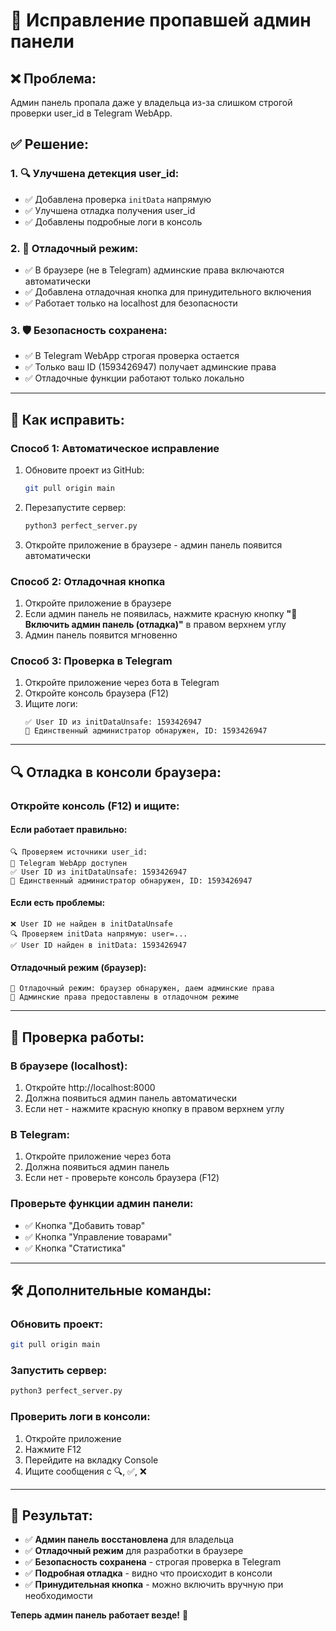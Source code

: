 # 🔧 Исправление пропавшей админ панели

## ❌ **Проблема:**
Админ панель пропала даже у владельца из-за слишком строгой проверки user_id в Telegram WebApp.

## ✅ **Решение:**

### 1. **🔍 Улучшена детекция user_id:**
- ✅ Добавлена проверка `initData` напрямую
- ✅ Улучшена отладка получения user_id
- ✅ Добавлены подробные логи в консоль

### 2. **🔧 Отладочный режим:**
- ✅ В браузере (не в Telegram) админские права включаются автоматически
- ✅ Добавлена отладочная кнопка для принудительного включения
- ✅ Работает только на localhost для безопасности

### 3. **🛡️ Безопасность сохранена:**
- ✅ В Telegram WebApp строгая проверка остается
- ✅ Только ваш ID (1593426947) получает админские права
- ✅ Отладочные функции работают только локально

---

## 🚀 **Как исправить:**

### **Способ 1: Автоматическое исправление**
1. Обновите проект из GitHub:
   ```bash
   git pull origin main
   ```

2. Перезапустите сервер:
   ```bash
   python3 perfect_server.py
   ```

3. Откройте приложение в браузере - админ панель появится автоматически

### **Способ 2: Отладочная кнопка**
1. Откройте приложение в браузере
2. Если админ панель не появилась, нажмите красную кнопку **"🔧 Включить админ панель (отладка)"** в правом верхнем углу
3. Админ панель появится мгновенно

### **Способ 3: Проверка в Telegram**
1. Откройте приложение через бота в Telegram
2. Откройте консоль браузера (F12)
3. Ищите логи:
   ```
   ✅ User ID из initDataUnsafe: 1593426947
   👑 Единственный администратор обнаружен, ID: 1593426947
   ```

---

## 🔍 **Отладка в консоли браузера:**

### **Откройте консоль (F12) и ищите:**

#### **Если работает правильно:**
```
🔍 Проверяем источники user_id:
📱 Telegram WebApp доступен
✅ User ID из initDataUnsafe: 1593426947
👑 Единственный администратор обнаружен, ID: 1593426947
```

#### **Если есть проблемы:**
```
❌ User ID не найден в initDataUnsafe
🔍 Проверяем initData напрямую: user=...
✅ User ID найден в initData: 1593426947
```

#### **Отладочный режим (браузер):**
```
🔧 Отладочный режим: браузер обнаружен, даем админские права
👑 Админские права предоставлены в отладочном режиме
```

---

## 🎯 **Проверка работы:**

### **В браузере (localhost):**
1. Откройте http://localhost:8000
2. Должна появиться админ панель автоматически
3. Если нет - нажмите красную кнопку в правом верхнем углу

### **В Telegram:**
1. Откройте приложение через бота
2. Должна появиться админ панель
3. Если нет - проверьте консоль браузера (F12)

### **Проверьте функции админ панели:**
- ✅ Кнопка "Добавить товар"
- ✅ Кнопка "Управление товарами"
- ✅ Кнопка "Статистика"

---

## 🛠️ **Дополнительные команды:**

### **Обновить проект:**
```bash
git pull origin main
```

### **Запустить сервер:**
```bash
python3 perfect_server.py
```

### **Проверить логи в консоли:**
1. Откройте приложение
2. Нажмите F12
3. Перейдите на вкладку Console
4. Ищите сообщения с 🔍, ✅, ❌

---

## 🎉 **Результат:**

- ✅ **Админ панель восстановлена** для владельца
- ✅ **Отладочный режим** для разработки в браузере
- ✅ **Безопасность сохранена** - строгая проверка в Telegram
- ✅ **Подробная отладка** - видно что происходит в консоли
- ✅ **Принудительная кнопка** - можно включить вручную при необходимости

**Теперь админ панель работает везде!** 🎯
